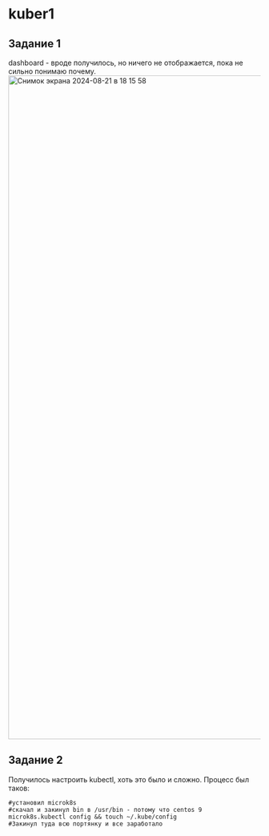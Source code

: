 # kuber1
## Задание 1
dashboard - вроде получилось, но ничего не отображается, пока не сильно понимаю почему.<img width="1325" alt="Снимок экрана 2024-08-21 в 18 15 58" src="https://github.com/user-attachments/assets/cd699f88-b36a-4708-8486-74b7d9a50d89">
## Задание 2
Получилось настроить kubectl, хоть это было и сложно. Процесс был таков:
```
#установил microk8s
#скачал и закинул bin в /usr/bin - потому что centos 9
microk8s.kubectl config && touch ~/.kube/config 
#Закинул туда всю портянку и все заработало

```
